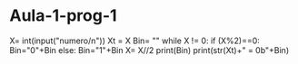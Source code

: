 # Aula-1-prog-1
X= int(input("numero/n"))
Xt = X
Bin= ""
while X != 0:
    if (X%2)==0:
        Bin="0"+Bin 
    else:
        Bin="1"+Bin
    X= X//2
    print(Bin)
print(str(Xt)+" = 0b"+Bin)
